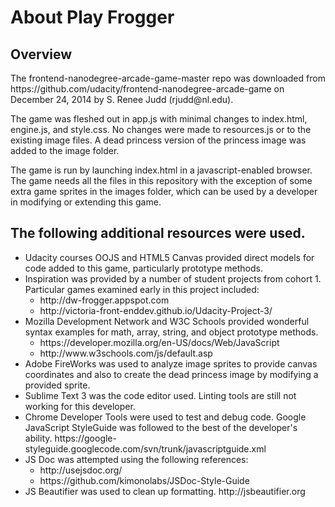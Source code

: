 <h1>About Play Frogger</h1>
<h2>Overview</h2>
<p>The frontend-nanodegree-arcade-game-master repo was downloaded from 
https://github.com/udacity/frontend-nanodegree-arcade-game
on December 24, 2014 by S. Renee Judd (rjudd@nl.edu).</p>
<p>The game was fleshed out in app.js with minimal changes to index.html, 
engine.js, and style.css. No changes were made to resources.js or to the 
existing image files. A dead princess version of the princess image was added 
to the image folder.</p>
<p>The game is run by launching index.html in a javascript-enabled browser. The 
game needs all the files in this repository with the exception of some extra 
game sprites in the images folder, which can be used by a developer in 
modifying or extending this game.</p>

<h2>The following additional resources were used.</h2>
<ul>
	<li>Udacity courses OOJS and HTML5 Canvas provided direct models for code 
		added to this game, particularly prototype methods.</li>
	<li>Inspiration was provided by a number of student projects from cohort 1. 
		Particular games examined early in this project included:
		<ul>
			<li>http://dw-frogger.appspot.com</li>
			<li>http://victoria-front-enddev.github.io/Udacity-Project-3/</li>
		</ul>
	</li>
	<li>Mozilla Development Network and W3C Schools provided wonderful syntax 
	examples for math, array, string, and object prototype methods. 
		<ul>
			<li>https://developer.mozilla.org/en-US/docs/Web/JavaScript</li>
			<li>http://www.w3schools.com/js/default.asp</li>
		</ul>
	</li>
	<li>Adobe FireWorks was used to analyze image sprites to provide canvas 
		coordinates and also to create the dead princess image by modifying a 
		provided sprite.</li>
	<li>Sublime Text 3 was the code editor used. Linting tools are still not 
		working for this developer.</li>
	<li>Chrome Developer Tools were used to test and debug code.
		Google JavaScript StyleGuide was followed to the best of the developer's 
		ability. 
		https://google-styleguide.googlecode.com/svn/trunk/javascriptguide.xml
		</li>
	<li>JS Doc was attempted using the following references:
		<ul>
			<li>http://usejsdoc.org/</li>
			<li>https://github.com/kimonolabs/JSDoc-Style-Guide</li>
		</ul>
	</li>
	<li>JS Beautifier was used to clean up formatting. http://jsbeautifier.org
	</li>
</ul>
